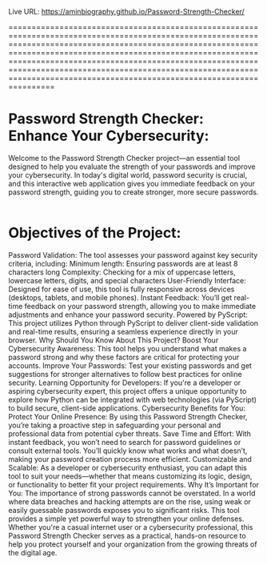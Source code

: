 Live URL:  https://aminbiography.github.io/Password-Strength-Checker/

====================================================================================================================================================================================================================================================================================================================================================================================================

<h1>Password Strength Checker: Enhance Your Cybersecurity:</h1>
Welcome to the Password Strength Checker project—an essential tool designed to help you evaluate the strength of your passwords and improve your cybersecurity. In today's digital world, password security is crucial, and this interactive web application gives you immediate feedback on your password strength, guiding you to create stronger, more secure passwords.
<br><br>
<h1>Objectives of the Project:</h1>
Password Validation: The tool assesses your password against key security criteria, including:
Minimum length: Ensuring passwords are at least 8 characters long
Complexity: Checking for a mix of uppercase letters, lowercase letters, digits, and special characters
User-Friendly Interface: Designed for ease of use, this tool is fully responsive across devices (desktops, tablets, and mobile phones).
Instant Feedback: You’ll get real-time feedback on your password strength, allowing you to make immediate adjustments and enhance your password security.
Powered by PyScript: This project utilizes Python through PyScript to deliver client-side validation and real-time results, ensuring a seamless experience directly in your browser.
Why Should You Know About This Project?
Boost Your Cybersecurity Awareness: This tool helps you understand what makes a password strong and why these factors are critical for protecting your accounts.
Improve Your Passwords: Test your existing passwords and get suggestions for stronger alternatives to follow best practices for online security.
Learning Opportunity for Developers: If you're a developer or aspiring cybersecurity expert, this project offers a unique opportunity to explore how Python can be integrated with web technologies (via PyScript) to build secure, client-side applications.
Cybersecurity Benefits for You:
Protect Your Online Presence: By using this Password Strength Checker, you’re taking a proactive step in safeguarding your personal and professional data from potential cyber threats.
Save Time and Effort: With instant feedback, you won’t need to search for password guidelines or consult external tools. You’ll quickly know what works and what doesn’t, making your password creation process more efficient.
Customizable and Scalable: As a developer or cybersecurity enthusiast, you can adapt this tool to suit your needs—whether that means customizing its logic, design, or functionality to better fit your project requirements.
Why It’s Important for You:
The importance of strong passwords cannot be overstated. In a world where data breaches and hacking attempts are on the rise, using weak or easily guessable passwords exposes you to significant risks. This tool provides a simple yet powerful way to strengthen your online defenses.
<br>
Whether you're a casual internet user or a cybersecurity professional, this Password Strength Checker serves as a practical, hands-on resource to help you protect yourself and your organization from the growing threats of the digital age.
